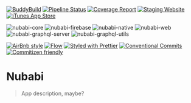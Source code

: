 [![BuddyBuild][buddybuild-badge]][buddybuild]
[![Pipeline Status][pipeline-badge]][pipeline]
[![Coverage Report][coverage-badge]][coverage]
[![Staging Website](https://img.shields.io/website-up-down-green-red/https/app-staging.nubabi.com.svg?label=website%20(staging))](https://app-staging.nubabi.com)
[![iTunes App Store](https://img.shields.io/itunes/v/add-bundle-id.svg)]()

<!-- PKG_VERSIONS:START - Do not remove or modify this section -->
![nubabi-core](https://img.shields.io/badge/core-2.2.0-blue.svg?style=flat)
![nubabi-firebase](https://img.shields.io/badge/firebase-1.1.0-blue.svg?style=flat)
![nubabi-native](https://img.shields.io/badge/native-1.9.1-blue.svg?style=flat)
![nubabi-web](https://img.shields.io/badge/web-1.3.0-blue.svg?style=flat)
![nubabi-graphql-server](https://img.shields.io/badge/graphql--server-2.1.1-blue.svg?style=flat)
![nubabi-graphql-utils](https://img.shields.io/badge/graphql--utils-1.0.4-blue.svg?style=flat)

<!-- PKG_VERSIONS:END -->

[![AirBnb style](https://img.shields.io/badge/code%20style-airbnb-green.svg?style=flat-square)](https://github.com/airbnb/javascript) 
[![Flow][flow-badge]][flow]
[![Styled with Prettier][prettier-badge]][prettier]
[![Conventional Commits][conventional-commits-badge]][conventional-commits]
[![Commitizen friendly][commitizen-badge]][commitizen]

# Nubabi

> App description, maybe?

[airbnb-style-badge]: https://img.shields.io/badge/code%20style-airbnb-green.svg?style=flat
[airbnb-style]: https://github.com/airbnb/javascript
[buddybuild]: https://dashboard.buddybuild.com/apps/58d534c166732a000160389b/build/latest?branch=master
[buddybuild-badge]: https://dashboard.buddybuild.com/api/statusImage?appID=58d534c166732a000160389b&branch=master&build=latest
[commit-convention]: https://www.npmjs.com/package/@commitlint/config-conventional
[commitizen-badge]: https://img.shields.io/badge/commitizen-friendly-brightgreen.svg?style=flat
[commitizen]: http://commitizen.github.io/cz-cli/
[coverage-badge]: https://gitlab.com/nubabi/mobile/badges/master/coverage.svg
[coverage]: https://gitlab.com/nubabi/mobile/commits/master
[conventional-commits-badge]: https://img.shields.io/badge/Conventional%20Commits-1.0.0-yellow.svg?style=flat
[conventional-commits]: https://conventionalcommits.org
[eslint]: http://eslint.org
[flow-badge]: https://img.shields.io/badge/flow-typed-brightorange.svg?style=flat
[flow]: https://flow.org
[pipeline-badge]: https://gitlab.com/nubabi/mobile/badges/master/pipeline.svg
[pipeline]: https://gitlab.com/nubabi/mobile/commits/master
[prettier-badge]: https://img.shields.io/badge/styled_with-prettier-ff69b4.svg?style=flat
[prettier]: https://github.com/prettier/prettier
[semver]: http://semver.org/
